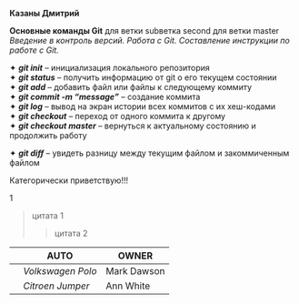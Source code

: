 __Казаны Дмитрий__  

**Основные команды Git** для ветки subветка second для ветки master    
*Введение в контроль версий. Работа с Git. Составление инструкции по работе с Git.* 

✦ _**git init**_ – инициализация локального репозитория  
✦ _**git status**_ – получить информацию от git о его текущем состоянии  
✦ _**git add**_ – добавить файл или файлы к следующему коммиту  
✦ _**git commit -m “message”**_ – создание коммита  
✦ _**git log**_ – вывод на экран истории всех коммитов с их хеш-кодами  
✦ _**git checkout**_ – переход от одного коммита к другому  
✦ _**git checkout master**_ – вернуться к актуальному состоянию и продолжить работу 

✦ _**git diff**_ – увидеть разницу между текущим файлом и закоммиченным файлом  

Категорически приветствую!!!

1 

> цитата 1
>> цитата 2

|                  |__AUTO__         |__OWNER__   |
|------------------|-----------------|------------|
|                  |_Volkswagen Polo_|Mark Dawson |
|                  |_Citroen Jumper_ | Ann White  |